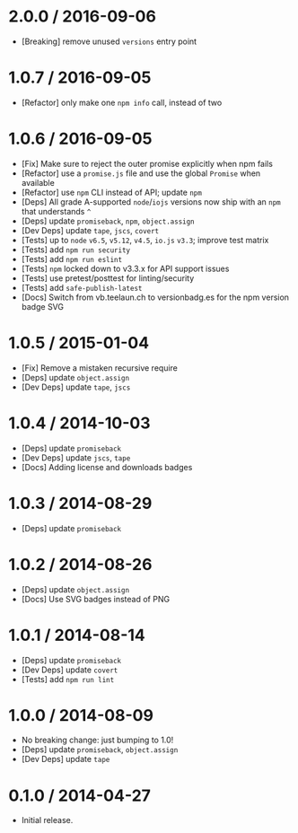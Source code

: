 2.0.0 / 2016-09-06
==================
  * [Breaking] remove unused `versions` entry point

1.0.7 / 2016-09-05
==================
  * [Refactor] only make one `npm info` call, instead of two

1.0.6 / 2016-09-05
==================
  * [Fix] Make sure to reject the outer promise explicitly when npm fails
  * [Refactor] use a `promise.js` file and use the global `Promise` when available
  * [Refactor] use `npm` CLI instead of API; update `npm`
  * [Deps] All grade A-supported `node`/`iojs` versions now ship with an `npm` that understands `^`
  * [Deps] update `promiseback`, `npm`, `object.assign`
  * [Dev Deps] update `tape`, `jscs`, `covert`
  * [Tests] up to `node` `v6.5`, `v5.12`, `v4.5`, `io.js` `v3.3`; improve test matrix
  * [Tests] add `npm run security`
  * [Tests] add `npm run eslint`
  * [Tests] `npm` locked down to v3.3.x for API support issues
  * [Tests] use pretest/posttest for linting/security
  * [Tests] add `safe-publish-latest`
  * [Docs] Switch from vb.teelaun.ch to versionbadg.es for the npm version badge SVG

1.0.5 / 2015-01-04
==================
  * [Fix] Remove a mistaken recursive require
  * [Deps] update `object.assign`
  * [Dev Deps] update `tape`, `jscs`

1.0.4 / 2014-10-03
==================
  * [Deps] update `promiseback`
  * [Dev Deps] update `jscs`, `tape`
  * [Docs] Adding license and downloads badges

1.0.3 / 2014-08-29
==================
  * [Deps] update `promiseback`

1.0.2 / 2014-08-26
==================
  * [Deps] update `object.assign`
  * [Docs] Use SVG badges instead of PNG

1.0.1 / 2014-08-14
==================
  * [Deps] update `promiseback`
  * [Dev Deps] update `covert`
  * [Tests] add `npm run lint`

1.0.0 / 2014-08-09
==================
  * No breaking change: just bumping to 1.0!
  * [Deps] update `promiseback`, `object.assign`
  * [Dev Deps] update `tape`

0.1.0 / 2014-04-27
==================
  * Initial release.
